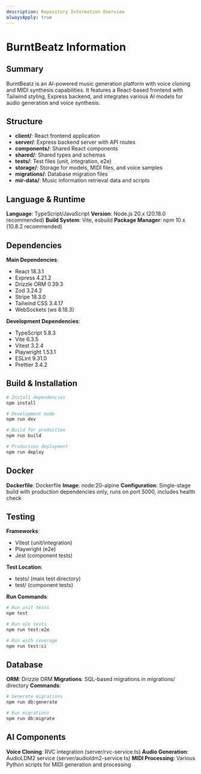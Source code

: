 ```yaml
---
description: Repository Information Overview
alwaysApply: true
---
```


# BurntBeatz Information

## Summary
BurntBeatz is an AI-powered music generation platform with voice cloning and MIDI synthesis capabilities. It features a React-based frontend with Tailwind styling, Express backend, and integrates various AI models for audio generation and voice synthesis.

## Structure
- **client/**: React frontend application
- **server/**: Express backend server with API routes
- **components/**: Shared React components
- **shared/**: Shared types and schemas
- **tests/**: Test files (unit, integration, e2e)
- **storage/**: Storage for models, MIDI files, and voice samples
- **migrations/**: Database migration files
- **mir-data/**: Music information retrieval data and scripts

## Language & Runtime
**Language**: TypeScript/JavaScript
**Version**: Node.js 20.x (20.18.0 recommended)
**Build System**: Vite, esbuild
**Package Manager**: npm 10.x (10.8.2 recommended)

## Dependencies
**Main Dependencies**:
- React 18.3.1
- Express 4.21.2
- Drizzle ORM 0.39.3
- Zod 3.24.2
- Stripe 18.3.0
- Tailwind CSS 3.4.17
- WebSockets (ws 8.18.3)

**Development Dependencies**:
- TypeScript 5.8.3
- Vite 6.3.5
- Vitest 3.2.4
- Playwright 1.53.1
- ESLint 9.31.0
- Prettier 3.4.2

## Build & Installation
```bash
# Install dependencies
npm install

# Development mode
npm run dev

# Build for production
npm run build

# Production deployment
npm run deploy
```

## Docker
**Dockerfile**: Dockerfile
**Image**: node:20-alpine
**Configuration**: Single-stage build with production dependencies only, runs on port 5000, includes health check

## Testing
**Frameworks**: 
- Vitest (unit/integration)
- Playwright (e2e)
- Jest (component tests)

**Test Location**: 
- tests/ (main test directory)
- test/ (component tests)

**Run Commands**:
```bash
# Run unit tests
npm test

# Run e2e tests
npm run test:e2e

# Run with coverage
npm run test:ci
```

## Database
**ORM**: Drizzle ORM
**Migrations**: SQL-based migrations in migrations/ directory
**Commands**:
```bash
# Generate migrations
npm run db:generate

# Run migrations
npm run db:migrate
```

## AI Components
**Voice Cloning**: RVC integration (server/rvc-service.ts)
**Audio Generation**: AudioLDM2 service (server/audioldm2-service.ts)
**MIDI Processing**: Various Python scripts for MIDI generation and processing